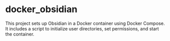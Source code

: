 # docker_obsidian
This project sets up Obsidian in a Docker container using Docker Compose. It includes a script to initialize user directories, set permissions, and start the container.
